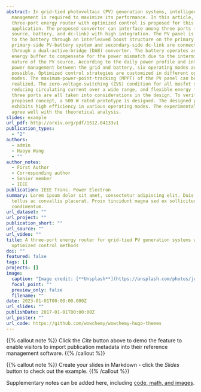 ```yaml
---
abstract: In grid-tied photovoltaic (PV) generation systems, intelligent energy
  management is required to maximize its performance. In this article, a novel
  three-port energy router with optimized control is proposed for this
  application. The proposed converter can interface among three ports (PV
  source, battery, and dc-link) with high integration. The PV panel is connected
  to the battery through an interleaved boost structure on the primary side. The
  primary-side PV-battery system and secondary-side dc-link are connected
  through a dual-active-bridge (DAB) converter. The battery operates as an
  energy buffer to compensate for the power mismatch due to the intermittent
  nature of the PV source. According to the daily power profile and intelligent
  power management between the grid and battery, six operating modes are
  possible. Optimized control strategies are customized in different operating
  modes. The maximum-power-point-tracking (MPPT) of the PV panel can be always
  realized. The zero-voltage-switching (ZVS) condition for all mosfet s,
  reducing circulating current over a wide range, and flexible energy flow among
  three ports are all taken into considerations in the design. To verify the
  proposed concept, a 500 W rated prototype is designed. The designed prototype
  exhibits high efficiency in various operating modes. The experimental results
  agree well with the theoretical analysis.
slides: example
url_pdf: http://arxiv.org/pdf/1512.04133v1
publication_types:
  - "2"
authors:
  - admin
  - Haoyu Wang
  - ""
author_notes:
  - First Author
  - Corresponding author
  - Senior member
  - IEEE
publication: IEEE Trans. Power Electron
summary: Lorem ipsum dolor sit amet, consectetur adipiscing elit. Duis posuere
  tellus ac convallis placerat. Proin tincidunt magna sed ex sollicitudin
  condimentum.
url_dataset: ""
url_project: ""
publication_short: ""
url_source: ""
url_video: ""
title: A three-port energy router for grid-tied PV generation systems with
  optimized control methods
doi: ""
featured: false
tags: []
projects: []
image:
  caption: "Image credit: [**Unsplash**](https://unsplash.com/photos/jdD8gXaTZsc)"
  focal_point: ""
  preview_only: false
  filename: ""
date: 2023-01-01T00:00:00.000Z
url_slides: ""
publishDate: 2017-01-01T00:00:00Z
url_poster: ""
url_code: https://github.com/wowchemy/wowchemy-hugo-themes
---
```


{{% callout note %}}
Click the *Cite* button above to demo the feature to enable visitors to import publication metadata into their reference management software.
{{% /callout %}}

{{% callout note %}}
Create your slides in Markdown - click the *Slides* button to check out the example.
{{% /callout %}}

Supplementary notes can be added here, including [code, math, and images](https://wowchemy.com/docs/writing-markdown-latex/).
